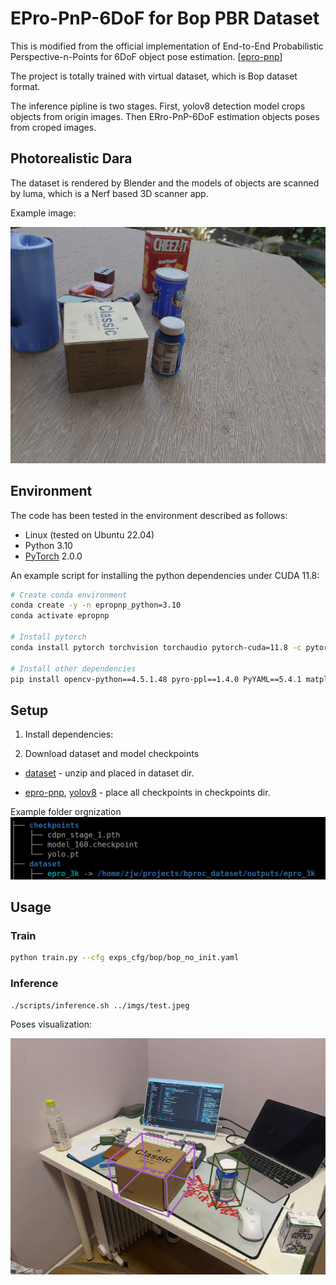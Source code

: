 # EPro-PnP-6DoF for Bop PBR Dataset 

This is modified from the official implementation of End-to-End Probabilistic Perspective-n-Points for 6DoF object pose estimation. [[epro-pnp](https://github.com/tjiiv-cprg/EPro-PnP.git)]

The project is totally trained with virtual dataset, which is Bop dataset format.  

The inference pipline is two stages. First, yolov8 detection model crops objects from origin images. Then ERro-PnP-6DoF estimation objects poses from croped images. 

## Photorealistic Dara
The dataset is rendered by Blender and the models of objects are scanned by luma, which is a Nerf based 3D scanner app.

Example image:

![dataset example](./imgs/dataset.png)

## Environment

The code has been tested in the environment described as follows:

- Linux (tested on Ubuntu 22.04)
- Python 3.10
- [PyTorch](https://pytorch.org/get-started/previous-versions/) 2.0.0

An example script for installing the python dependencies under CUDA 11.8:

```bash
# Create conda environment
conda create -y -n epropnp_python=3.10
conda activate epropnp

# Install pytorch
conda install pytorch torchvision torchaudio pytorch-cuda=11.8 -c pytorch -c nvidia

# Install other dependencies
pip install opencv-python==4.5.1.48 pyro-ppl==1.4.0 PyYAML==5.4.1 matplotlib termcolor plyfile easydict scipy progress tensorboardx ultralytics
```


## Setup
1. Install dependencies:

2. Download dataset and model checkpoints

- [dataset](https://drive.google.com/file/d/1GONuHl4076H0FULvYxl7cbIDrQYwtz7s/view?usp=drive_link) - unzip and placed in dataset dir.

- [epro-pnp](https://drive.google.com/file/d/11HepV8KRTYImkF2dbf6O3K3DowgHaN-x/view?usp=drive_link), [yolov8](https://drive.google.com/file/d/1CDsdSjGkcDwXEFwsg4Li-zd5fO21GUEr/view?usp=drive_link) - place all checkpoints in checkpoints dir.

Example folder orgnization
![folder structure](./imgs/folders.png)


## Usage

### Train
```bash
python train.py --cfg exps_cfg/bop/bop_no_init.yaml
```
### Inference
```bash
./scripts/inference.sh ../imgs/test.jpeg
```
Poses visualization:

![inference result](./imgs/result.png)
